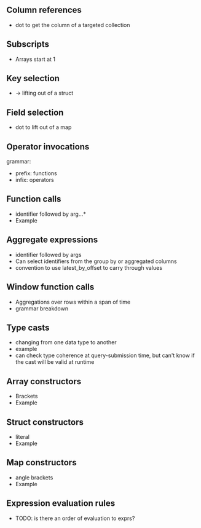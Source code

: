 ## Column references

- dot to get the column of a targeted collection

## Subscripts

- Arrays start at 1

## Key selection

- -> lifting out of a struct

## Field selection

- dot to lift out of a map

## Operator invocations

grammar:
- prefix: functions
- infix: operators

## Function calls

- identifier followed by arg...*
- Example

## Aggregate expressions

- identifier followed by args
- Can select identifiers from the group by or aggregated columns
- convention to use latest_by_offset to carry through values

## Window function calls

- Aggregations over rows within a span of time
- grammar breakdown

## Type casts

- changing from one data type to another
- example
- can check type coherence at query-submission time, but can't know if the cast will be valid at runtime

## Array constructors

- Brackets
- Example

## Struct constructors

- literal
- Example

## Map constructors

- angle brackets
- Example

## Expression evaluation rules

- TODO: is there an order of evaluation to exprs?